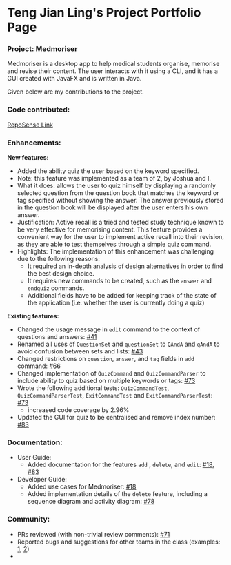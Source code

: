 # Teng Jian Ling's Project Portfolio Page



### Project: Medmoriser

Medmoriser is a desktop app to help medical students organise, memorise and revise their content. The user interacts with it using a CLI, and it has a GUI created with JavaFX and is written in Java.

Given below are my contributions to the project.

### Code contributed: 

[RepoSense Link](https://nus-cs2103-ay2021s1.github.io/tp-dashboard/#breakdown=true&search=tengjianling)

### Enhancements:

**New features:**

-  Added the ability quiz the user based on the keyword specified.
  - Note: this feature was implemented as a team of 2, by Joshua and I.
  - What it does: allows the user to quiz himself  by displaying a randomly selected question  from the question book that matches the keyword or tag specified without showing the answer. The answer previously stored in the question book will be displayed after the user enters his own answer.
  - Justification: Active recall is a tried and tested study technique known to be very effective for memorising content. This feature provides a convenient way for the user to implement active recall into their revision, as they are able to test themselves through a simple quiz command.
  - Highlights: The implementation of this enhancement was challenging due to the following reasons:
    - It required an in-depth analysis of design alternatives in order to find the best design choice. 
    - It  requires new commands to be created, such as the `answer` and `endquiz` commands.
    - Additional fields have to be added for keeping track of the state of the application (i.e. whether the user is currently doing a quiz)

**Existing features:**

- Changed the usage message in `edit` command to the context of questions and answers: [#41](https://github.com/AY2021S1-CS2103T-W15-1/tp/pull/41)
- Renamed all uses of `QuestionSet` and `questionSet` to `QAndA` and `qAndA` to avoid confusion between sets and lists: [#43](https://github.com/AY2021S1-CS2103T-W15-1/tp/pull/43)
- Changed restrictions on `question`, `answer`, and `tag` fields in `add` command: [#66](https://github.com/AY2021S1-CS2103T-W15-1/tp/pull/66)
- Changed implementation of `QuizCommand` and `QuizCommandParser` to include ability to quiz based on multiple keywords or tags: [#73](https://github.com/AY2021S1-CS2103T-W15-1/tp/pull/73)
- Wrote the following additional tests: `QuizCommandTest`, `QuizCommandParserTest`, `ExitCommandTest` and `ExitCommandParserTest`: [#73](https://github.com/AY2021S1-CS2103T-W15-1/tp/pull/73)
  - increased code coverage by 2.96%
- Updated the GUI for quiz to be centralised and remove index number: [#83](https://github.com/AY2021S1-CS2103T-W15-1/tp/pull/83)



### Documentation:

- User Guide:
  - Added documentation for the features `add` , `delete`, and `edit`: [#18](https://github.com/AY2021S1-CS2103T-W15-1/tp/pull/18), [#83](https://github.com/AY2021S1-CS2103T-W15-1/tp/pull/83)
- Developer Guide:
  - Added use cases for Medmoriser: [#18](https://github.com/AY2021S1-CS2103T-W15-1/tp/pull/18)
  - Added implementation details of the `delete` feature, including a sequence diagram and activity diagram: [#78](https://github.com/AY2021S1-CS2103T-W15-1/tp/pull/78)

### Community:

- PRs reviewed (with non-trivial review comments): [#71](https://github.com/AY2021S1-CS2103T-W15-1/tp/pull/71)
- Reported bugs and suggestions for other teams in the class (examples: [1](https://github.com/AY2021S1-CS2103T-W16-3/tp/issues/236), [2](https://github.com/AY2021S1-CS2103T-W16-3/tp/issues/237))
- 